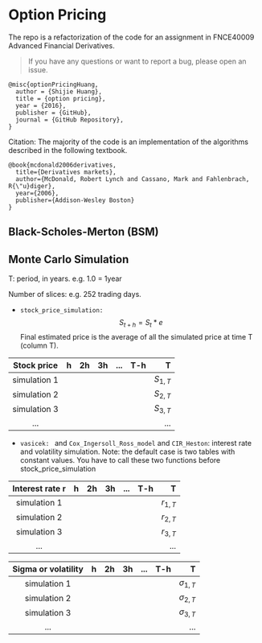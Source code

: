 # Option Pricing
The repo is a refactorization of the code for an assignment in FNCE40009 Advanced Financial Derivatives.
> If you have any questions or want to report a bug, please open an issue.
```
@misc{optionPricingHuang,
  author = {Shijie Huang},
  title = {option pricing},
  year = {2016},
  publisher = {GitHub},
  journal = {GitHub Repository},
}
```
Citation: The majority of the code is an implementation of the algorithms described in the following textbook.
```
@book{mcdonald2006derivatives,
  title={Derivatives markets},
  author={McDonald, Robert Lynch and Cassano, Mark and Fahlenbrach, R{\"u}diger},
  year={2006},
  publisher={Addison-Wesley Boston}
}
```
## Black-Scholes-Merton (BSM)



## Monte Carlo Simulation
T: period, in years. e.g. 1.0 = 1year

Number of slices: e.g. 252 trading days.


* `stock_price_simulation: `
$$ S_{t+h} = S_t * e^{} $$
Final estimated price is the average of all the simulated price at time T (column T).

| Stock price | h | 2h  | 3h | ... |T-h|T|
| :---------: |:---------:| -----:| -----:| -----:| -----:|----:|
| simulation 1 |   |   |  |  |  | $S_{1,T}$ |
| simulation 2 |   |   |  |  |  | $S_{2,T}$ |
| simulation 3 |   |   |  |  |  | $S_{3,T}$|
| ... |   |   |  |  |  | ... |

* `vasicek: ` and `Cox_Ingersoll_Ross_model` and `CIR_Heston`: interest rate and volatility simulation.
Note: the default case is two tables with constant values. You have to call these two functions before stock_price_simulation

| Interest rate r | h | 2h  | 3h | ... |T-h|T|
| :---------: |:---------:| -----:| -----:| -----:| -----:|----:|
| simulation 1 |   |   |  |  |  | $r_{1,T}$ |
| simulation 2 |   |   |  |  |  | $r_{2,T}$ |
| simulation 3 |   |   |  |  |  | $r_{3,T}$|
| ... |   |   |  |  |  | ... |

| Sigma or volatility| h | 2h  | 3h | ... |T-h|T|
| :---------: |:---------:| -----:| -----:| -----:| -----:|----:|
| simulation 1 |   |   |  |  |  | $\sigma_{1,T}$ |
| simulation 2 |   |   |  |  |  | $\sigma_{2,T}$ |
| simulation 3 |   |   |  |  |  | $\sigma_{3,T}$|
| ... |   |   |  |  |  | ... |